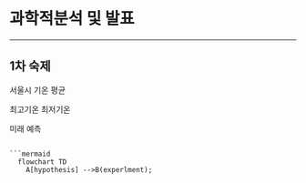 # 과학적분석 및 발표
----

## 1차 숙제
서울시 기온 평균

최고기온 최저기온

미래 예측

```

```mermaid
  flowchart TD
    A[hypothesis] -->B(experlment);
```
